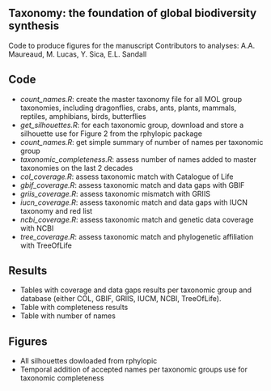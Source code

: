 ## Taxonomy: the foundation of global biodiversity synthesis

Code to produce figures for the manuscript
Contributors to analyses: A.A. Maureaud, M. Lucas, Y. Sica, E.L. Sandall

## Code

- *count_names.R*: create the master taxonomy file for all MOL group taxonomies, including dragonflies, crabs, ants, plants, mammals, reptiles, amphibians, birds, butterflies
- *get_silhouettes.R*: for each taxonomic group, download and store a silhouette use for Figure 2 from the rphylopic package
- *count_names.R*: get simple summary of number of names per taxonomic group
- *taxonomic_completeness.R*: assess number of names added to master taxonomies on the last 2 decades
- *col_coverage.R*: assess taxonomic match with Catalogue of Life
- *gbif_coverage.R*: assess taxonomic match and data gaps with GBIF
- *griis_coverage.R*: assess taxonomic mismatch with GRIIS
- *iucn_coverage.R*: assess taxonomic match and data gaps with IUCN taxonomy and red list
- *ncbi_coverage.R*: assess taxonomic match and genetic data coverage with NCBI
- *tree_coverage.R*: assess taxonomic match and phylogenetic affiliation with TreeOfLife

## Results
- Tables with coverage and data gaps results per taxonomic group and database (either COL, GBIF, GRIIS, IUCM, NCBI, TreeOfLife).
- Table with completeness results
- Table with number of names

## Figures
- All silhouettes dowloaded from rphylopic
- Temporal addition of accepted names per taxonomic groups use for taxonomic completeness